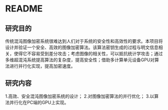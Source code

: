 # README
## 研究目的
传统混沌图像加密系统很难达到人们对于系统的安全性和高效性的要求。本项目将设计并验证一个安全、高效的图像加密算法。该算法密钥生成的过程与明文信息相关，使得它不容易受到差分攻击；考虑图像的相关性，可以抵抗统计学攻击；通过多维超混沌系统提高算法的复杂度，提高安全性；借助多计算单元设备GPU对算法进行并行化实现，提高加密速度。
## 研究内容
1.高效、安全混沌图像加密系统的设计； 
2.对图像加密算法的并行优化； 
3.以算法并行化在PC端的GPU上实现。

